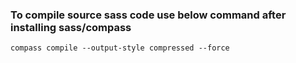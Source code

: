 ### To compile  source sass code use below command after installing sass/compass
```compass compile --output-style compressed --force```